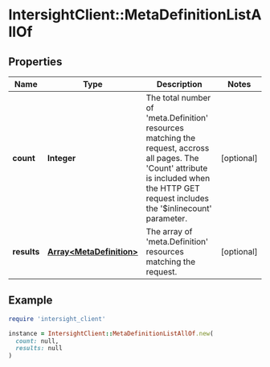 # IntersightClient::MetaDefinitionListAllOf

## Properties

| Name | Type | Description | Notes |
| ---- | ---- | ----------- | ----- |
| **count** | **Integer** | The total number of &#39;meta.Definition&#39; resources matching the request, accross all pages. The &#39;Count&#39; attribute is included when the HTTP GET request includes the &#39;$inlinecount&#39; parameter. | [optional] |
| **results** | [**Array&lt;MetaDefinition&gt;**](MetaDefinition.md) | The array of &#39;meta.Definition&#39; resources matching the request. | [optional] |

## Example

```ruby
require 'intersight_client'

instance = IntersightClient::MetaDefinitionListAllOf.new(
  count: null,
  results: null
)
```

